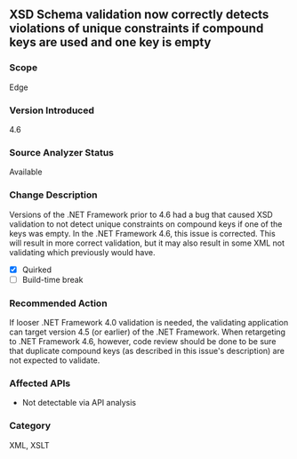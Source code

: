 ## XSD Schema validation now correctly detects violations of unique constraints if compound keys are used and one key is empty

### Scope
Edge

### Version Introduced
4.6

### Source Analyzer Status
Available

### Change Description

Versions of the .NET Framework prior to 4.6 had a bug that caused XSD validation
to not detect unique constraints on compound keys if one of the keys was empty.
In the .NET Framework 4.6, this issue is corrected. This will result in more
correct validation, but it may also result in some XML not validating which
previously would have.

- [x] Quirked
- [ ] Build-time break

### Recommended Action

If looser .NET Framework 4.0 validation is needed, the validating application
can target version 4.5 (or earlier) of the .NET Framework. When retargeting to
.NET Framework 4.6, however, code review should be done to be sure that duplicate compound
keys (as described in this issue's description) are not expected to validate.

### Affected APIs
* Not detectable via API analysis

### Category
XML, XSLT

<!-- breaking change id: 111 -->
